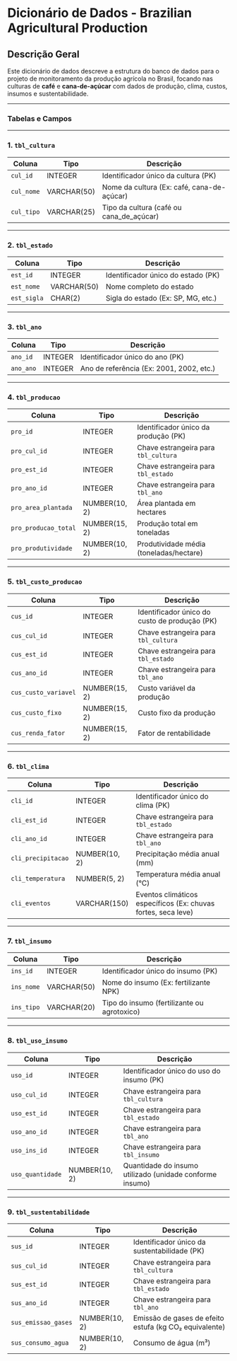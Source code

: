 # Dicionário de Dados - Brazilian Agricultural Production

## Descrição Geral
Este dicionário de dados descreve a estrutura do banco de dados para o projeto de monitoramento da produção agrícola no Brasil, focando nas culturas de **café** e **cana-de-açúcar** com dados de produção, clima, custos, insumos e sustentabilidade.

---

### Tabelas e Campos

---

### 1. `tbl_cultura`
| Coluna      | Tipo           | Descrição                                       |
|-------------|----------------|-------------------------------------------------|
| `cul_id`    | INTEGER        | Identificador único da cultura (PK)             |
| `cul_nome`  | VARCHAR(50)    | Nome da cultura (Ex: café, cana-de-açúcar)      |
| `cul_tipo`  | VARCHAR(25)    | Tipo da cultura (café ou cana_de_açúcar)        |

---

### 2. `tbl_estado`
| Coluna      | Tipo           | Descrição                                       |
|-------------|----------------|-------------------------------------------------|
| `est_id`    | INTEGER        | Identificador único do estado (PK)              |
| `est_nome`  | VARCHAR(50)    | Nome completo do estado                         |
| `est_sigla` | CHAR(2)        | Sigla do estado (Ex: SP, MG, etc.)              |

---

### 3. `tbl_ano`
| Coluna      | Tipo           | Descrição                                       |
|-------------|----------------|-------------------------------------------------|
| `ano_id`    | INTEGER        | Identificador único do ano (PK)                 |
| `ano_ano`   | INTEGER        | Ano de referência (Ex: 2001, 2002, etc.)        |

---

### 4. `tbl_producao`
| Coluna              | Tipo            | Descrição                                                      |
|---------------------|-----------------|----------------------------------------------------------------|
| `pro_id`            | INTEGER         | Identificador único da produção (PK)                           |
| `pro_cul_id`        | INTEGER         | Chave estrangeira para `tbl_cultura`                           |
| `pro_est_id`        | INTEGER         | Chave estrangeira para `tbl_estado`                            |
| `pro_ano_id`        | INTEGER         | Chave estrangeira para `tbl_ano`                               |
| `pro_area_plantada` | NUMBER(10, 2)   | Área plantada em hectares                                     |
| `pro_producao_total`| NUMBER(15, 2)   | Produção total em toneladas                                   |
| `pro_produtividade` | NUMBER(10, 2)   | Produtividade média (toneladas/hectare)                       |

---

### 5. `tbl_custo_producao`
| Coluna              | Tipo            | Descrição                                                      |
|---------------------|-----------------|----------------------------------------------------------------|
| `cus_id`            | INTEGER         | Identificador único do custo de produção (PK)                  |
| `cus_cul_id`        | INTEGER         | Chave estrangeira para `tbl_cultura`                           |
| `cus_est_id`        | INTEGER         | Chave estrangeira para `tbl_estado`                            |
| `cus_ano_id`        | INTEGER         | Chave estrangeira para `tbl_ano`                               |
| `cus_custo_variavel`| NUMBER(15, 2)   | Custo variável da produção                                     |
| `cus_custo_fixo`    | NUMBER(15, 2)   | Custo fixo da produção                                        |
| `cus_renda_fator`   | NUMBER(15, 2)   | Fator de rentabilidade                                        |

---

### 6. `tbl_clima`
| Coluna            | Tipo            | Descrição                                                      |
|-------------------|-----------------|----------------------------------------------------------------|
| `cli_id`          | INTEGER         | Identificador único do clima (PK)                              |
| `cli_est_id`      | INTEGER         | Chave estrangeira para `tbl_estado`                            |
| `cli_ano_id`      | INTEGER         | Chave estrangeira para `tbl_ano`                               |
| `cli_precipitacao`| NUMBER(10, 2)   | Precipitação média anual (mm)                                  |
| `cli_temperatura` | NUMBER(5, 2)    | Temperatura média anual (°C)                                   |
| `cli_eventos`     | VARCHAR(150)    | Eventos climáticos específicos (Ex: chuvas fortes, seca leve)  |

---

### 7. `tbl_insumo`
| Coluna         | Tipo           | Descrição                                       |
|----------------|----------------|-------------------------------------------------|
| `ins_id`       | INTEGER        | Identificador único do insumo (PK)              |
| `ins_nome`     | VARCHAR(50)    | Nome do insumo (Ex: fertilizante NPK)           |
| `ins_tipo`     | VARCHAR(20)    | Tipo do insumo (fertilizante ou agrotoxico)     |

---

### 8. `tbl_uso_insumo`
| Coluna            | Tipo            | Descrição                                                      |
|-------------------|-----------------|----------------------------------------------------------------|
| `uso_id`          | INTEGER         | Identificador único do uso do insumo (PK)                      |
| `uso_cul_id`      | INTEGER         | Chave estrangeira para `tbl_cultura`                           |
| `uso_est_id`      | INTEGER         | Chave estrangeira para `tbl_estado`                            |
| `uso_ano_id`      | INTEGER         | Chave estrangeira para `tbl_ano`                               |
| `uso_ins_id`      | INTEGER         | Chave estrangeira para `tbl_insumo`                            |
| `uso_quantidade`  | NUMBER(10, 2)   | Quantidade do insumo utilizado (unidade conforme insumo)       |

---

### 9. `tbl_sustentabilidade`
| Coluna              | Tipo            | Descrição                                                      |
|---------------------|-----------------|----------------------------------------------------------------|
| `sus_id`            | INTEGER         | Identificador único da sustentabilidade (PK)                   |
| `sus_cul_id`        | INTEGER         | Chave estrangeira para `tbl_cultura`                           |
| `sus_est_id`        | INTEGER         | Chave estrangeira para `tbl_estado`                            |
| `sus_ano_id`        | INTEGER         | Chave estrangeira para `tbl_ano`                               |
| `sus_emissao_gases` | NUMBER(10, 2)   | Emissão de gases de efeito estufa (kg CO₂ equivalente)         |
| `sus_consumo_agua`  | NUMBER(10, 2)   | Consumo de água (m³)                                          |
